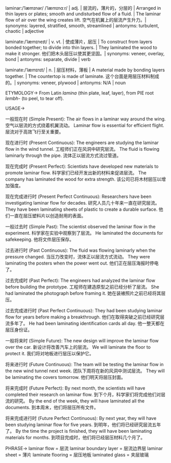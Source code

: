 laminar:/ˈlæmɪnər/ /ˈlæmɪnɑːr/ | adj. | 层流的，薄片的，分层的 | Arranged in thin layers or plates; smooth and undisturbed flow of a fluid. | The laminar flow of air over the wing creates lift.  空气在机翼上的层流产生升力。| synonyms: layered, stratified, smooth, streamlined | antonyms: turbulent, chaotic | adjective

laminate:/ˈlæmɪneɪt/ | v. vt. | 使成薄片，层压 | To construct from layers bonded together; to divide into thin layers. | They laminated the wood to make it stronger. 他们把木头层压以使其更坚固。| synonyms: veneer, overlay, bond | antonyms: separate, divide | verb

laminate:/ˈlæmɪnɪt/ | n. | 层压材料，薄板 | A material made by bonding layers together. | The countertop is made of laminate.  这个台面是用层压材料制成的。| synonyms: veneer, plywood | antonyms:  N/A | noun

ETYMOLOGY->
From Latin *lamina* (thin plate, leaf, layer), from PIE root *lembh-* (to peel, to tear off).


USAGE->

一般现在时 (Simple Present):
The air flows in a laminar way around the wing.  空气以层流的方式绕着机翼流动。
Laminar flow is essential for efficient flight. 层流对于高效飞行至关重要。


现在进行时 (Present Continuous):
The engineers are studying the laminar flow in the wind tunnel. 工程师们正在风洞中研究层流。
The fluid is flowing laminarly through the pipe.  流体正以层流方式流过管道。


现在完成时 (Present Perfect):
Scientists have developed new materials to promote laminar flow. 科学家们已经开发出新的材料来促进层流。
The company has laminated the wood for extra strength.  该公司已将木材层压以增加强度。


现在完成进行时 (Present Perfect Continuous):
Researchers have been investigating laminar flow for decades.  研究人员几十年来一直在研究层流。
They have been laminating sheets of plastic to create a durable surface.  他们一直在层压塑料片以创造耐用的表面。


一般过去时 (Simple Past):
The scientist observed the laminar flow in the experiment.  科学家在实验中观察到了层流。
He laminated the documents for safekeeping. 他将文件层压保存。


过去进行时 (Past Continuous):
The fluid was flowing laminarly when the pressure changed.  当压力改变时，流体正以层流方式流动。
They were laminating the posters when the power went out.  他们正在层压海报时停电了。


过去完成时 (Past Perfect):
The engineers had analyzed the laminar flow before building the prototype.  工程师在建造原型之前已经分析了层流。
She had laminated the photograph before framing it.  她在装裱照片之前已经将其层压。


过去完成进行时 (Past Perfect Continuous):
They had been studying laminar flow for years before making a breakthrough.  他们在取得突破之前已经研究层流多年了。
He had been laminating identification cards all day.  他一整天都在层压身份证。


一般将来时 (Simple Future):
The new design will improve the laminar flow over the car.  新设计将改善汽车上的层流。
We will laminate the floor to protect it.  我们将对地板进行层压以保护它。


将来进行时 (Future Continuous):
The team will be testing the laminar flow in the new wind tunnel next week.  团队下周将在新的风洞中测试层流。
They will be laminating the covers tomorrow.  他们明天将层压封面。


将来完成时 (Future Perfect):
By next month, the scientists will have completed their research on laminar flow.  到下个月，科学家们将完成他们对层流的研究。
By the end of the week, they will have laminated all the documents.  到本周末，他们将层压所有文件。


将来完成进行时 (Future Perfect Continuous):
By next year, they will have been studying laminar flow for five years. 到明年，他们将已经研究层流五年了。
By the time the project is finished, they will have been laminating materials for months. 到项目完成时，他们将已经层压材料几个月了。



PHRASE->
laminar flow = 层流
laminar boundary layer = 层流边界层
laminar sheet = 薄片
laminate flooring = 层压地板
laminated glass = 夹层玻璃
